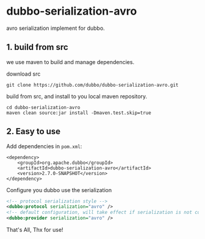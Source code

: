 # dubbo-serialization-avro
avro serialization implement for dubbo.

## 1. build from src
we use maven to build and manage dependencies.

download src
```shell
git clone https://github.com/dubbo/dubbo-serialization-avro.git
```

build from src, and install to you local maven repository.
```shell
cd dubbo-serialization-avro
maven clean source:jar install -Dmaven.test.skip=true
```

## 2. Easy to use
Add dependencies in `pom.xml`:
```shell
<dependency>
    <groupId>org.apache.dubbo</groupId>
    <artifactId>dubbo-serialization-avro</artifactId>
    <version>2.7.0-SNAPSHOT</version>
</dependency>
```

Configure you dubbo use the serialization
```xml
<!-- protocol serialization style -->
<dubbo:protocol serialization="avro" />
<!-- default configuration, will take effect if serialization is not configured in <dubbo:protocol> -->
<dubbo:provider serialization="avro" />
```

That's All, Thx for use!